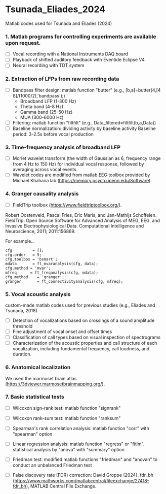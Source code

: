 # Tsunada_Eliades_2024
Matlab codes used for Tsunada and Eliades (2024)

### 1. Matlab programs for controlling experiments are available upon request.
   
   - [ ] Vocal recording with a National Instruments DAQ board
   - [ ] Playback of shifted auditory feedback with Eventide Eclipse V4
   - [ ] Neural recording with TDT system

### 2. Extraction of LFPs from raw recording data
   
   - [ ]  Bandpass filter design: matlab function "butter" (e.g., [b,a]=butter(4,[4 8]/(1000/2),'bandpass');)
       - Broadband LFP (1-300 Hz)
       - Theta band (4-8 Hz)
       - Gamma band (25-50 Hz)
       - MUA (300-6000 Hz) 
   - [ ]  Filtering: matlab function "filtfilt" (e.g., Data_filtered=filtfilt(b,a,Data))
   - [ ]  Baseline normalization: dividing activity by baseline activity
       Baseline period: 3-2.5s before vocal production

### 3. Time-frequency analysis of broadband LFP
   
  - [ ] Morlet wavelet transform (the width of Gaussian as 6, frequency range from 4 Hz to 150 Hz) for individual vocal response, followed by averaging
  across vocal events.
  - [ ] Wavelet codes are modified from matlab EEG toolbox provided by Michael Khahana lab (https://memory.psych.upenn.edu/Software).

### 4. Granger causality analysis
   
  - [ ] FieldTrip toolbox (https://www.fieldtriptoolbox.org/).
  
  Robert Oostenveld, Pascal Fries, Eric Maris, and Jan-Mathijs Schoffelen. FieldTrip: Open Source Software for Advanced Analysis of MEG, EEG, and Invasive Electrophysiological Data. Computational Intelligence and Neuroscience, 2011; 2011:156869.

  For example...
  ```
  cfg         = [];
  cfg.order   = 5;
  cfg.toolbox = 'bsmart';
  mdata       = ft_mvaranalysis(cfg, data);
  cfg.method = 'mvar';
  mfreq      = ft_freqanalysis(cfg, mdata);    
  cfg.method    = 'granger';
  granger       = ft_connectivityanalysis(cfg, mfreq);
   ```
  
### 5. Vocal acoustic analysis
   
   custom-made matlab codes used for previous studies (e.g., Eliades and Tsunada, 2018)
   - [ ]  Detection of vocalizations based on crossings of a sound amplitude threshold
   - [ ]  Fine adjustment of vocal onset and offset times
   - [ ]  Classification of call types based on visual inspection of spectrograms
   - [ ]  Characterization of the acoustic properties and call structure of each vocalization, including fundamental frequency, call loudness, and duration. 

### 6. Anatomical localization
   
   We used the marmoset brain atlas (https://3dviewer.marmosetbrainmapping.org/).

### 7. Basic statistical tests
   
  - [ ]  Wilcoxon sign-rank test: matlab function "signrank"
  - [ ]  Wilcoxon rank-sum test: matlab function "ranksum"
  - [ ]  Spearman's rank correlation analysis: matlab function "corr" with "spearman" option 
  - [ ]  Linear regression analysis: matlab function "regress" or "fitlm". statistical analysis by "anova" with "summary" option
  - [ ]  Friedman test: modified matlab functions "friedman" and "anovan" to conduct an unbalanced Friedman test
  - [ ]  False discovery rate (FDR) correction: David Groppe (2024). fdr_bh (https://www.mathworks.com/matlabcentral/fileexchange/27418-fdr_bh), MATLAB Central File Exchange.

   
